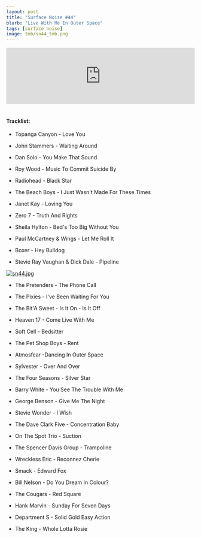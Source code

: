 ```yaml
---
layout: post
title: "Surface Noise #44"
blurb: "Live With Me In Outer Space"
tags: [surface noise]
image: tmb/sn44_tmb.png
---
```


<iframe scrolling="no" id="hearthis_at_track_3028290" width="100%" height="150" src="https://hearthis.at/embed/3028290/transparent_black/?hcolor=&color=&style=2&block_size=2&block_space=1&background=1&waveform=0&cover=0&autoplay=0&css=" frameborder="0" allowtransparency allow="autoplay"><p>Listen to <a href="https://hearthis.at/zerocc/surface-noise-44-51018/" target="_blank">Surface Noise #44 (5/10/18)</a> <span>by</span><a href="https://hearthis.at/zerocc/" target="_blank" >Zero</a> <span>on</span> <a href="https://hearthis.at/" target="_blank">hearthis.at</a></p></iframe>
&nbsp;

#### Tracklist:

- Topanga Canyon - Love You
- John Stammers - Waiting Around
- Dan Solo - You Make That Sound

- Roy Wood - Music To Commit Suicide By
- Radiohead - Black Star
- The Beach Boys - I Just Wasn't Made For These Times

- Janet Kay - Loving You
- Zero 7 - Truth And Rights
- Sheila Hylton - Bed's Too Big Without You

- Paul McCartney & Wings - Let Me Roll It
- Boxer - Hey Bulldog
- Stevie Ray Vaughan & Dick Dale - Pipeline

[![sn44.jpg](https://i.postimg.cc/P5pcb6NT/sn44.jpg)](https://postimg.cc/G4Rqdxk5)

- The Pretenders - The Phone Call
- The Pixies - I've Been Waiting For You
- The Bit'A Sweet - Is It On - Is It Off

- Heaven 17 - Come Live With Me
- Soft Cell - Bedsitter
- The Pet Shop Boys - Rent

- Atmosfear -Dancing In Outer Space
- Sylvester - Over And Over
- The Four Seasons - Silver Star

- Barry White - You See The Trouble With Me
- George Benson - Give Me The Night
- Stevie Wonder - I Wish

- The Dave Clark Five - Concentration Baby
- On The Spot Trio - Suction
- The Spencer Davis Group - Trampoline

- Wreckless Eric - Reconnez Cherie
- Smack - Edward Fox
- Bill Nelson - Do You Dream In Colour?

- The Cougars - Red Square
- Hank Marvin - Sunday For Seven Days
- Department S - Solid Gold Easy Action

- The King - Whole Lotta Rosie
